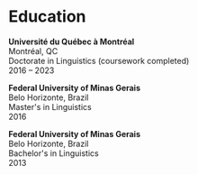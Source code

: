 # Education

**Université du Québec à Montréal**  
Montréal, QC  
Doctorate in Linguistics (coursework completed)  
2016 – 2023

**Federal University of Minas Gerais**  
Belo Horizonte, Brazil  
Master's in Linguistics  
2016

**Federal University of Minas Gerais**  
Belo Horizonte, Brazil  
Bachelor's in Linguistics  
2013
